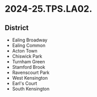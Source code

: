 # 2024-25.TPS.LA02.

## District

- Ealing Broadway
- Ealing Common
- Acton Town
- Chiswick Park
- Turnham Green
- Stamford Brook
- Ravenscourt Park
- West Kensington
- Earl's Court
- South Kensington